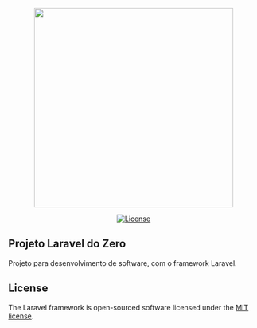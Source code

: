 <p align="center"><img src="https://www.lovelyfamilymm.com/blog/sites/default/files/styles/single_post_image/public/2020-03/laravel7_0.jpg?itok=WMTPPFbk" width="400"></p>

<p align="center">
<a href="https://packagist.org/packages/laravel/framework"><img src="https://poser.pugx.org/laravel/framework/license.svg" alt="License"></a>
</p>

## Projeto Laravel do Zero

Projeto para desenvolvimento de software, com o framework Laravel.

## License

The Laravel framework is open-sourced software licensed under the [MIT license](https://opensource.org/licenses/MIT).
